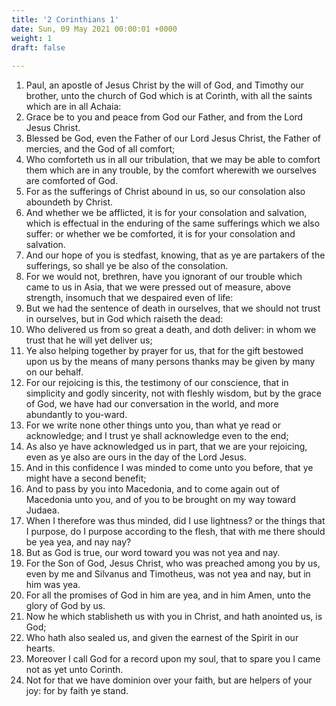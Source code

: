 ```yaml
---
title: '2 Corinthians 1'
date: Sun, 09 May 2021 00:00:01 +0000
weight: 1
draft: false
  
---
```


1. Paul, an apostle of Jesus Christ by the will of God, and Timothy our brother, unto the church of God which is at Corinth, with all the saints which are in all Achaia:
2. Grace be to you and peace from God our Father, and from the Lord Jesus Christ.
3. Blessed be God, even the Father of our Lord Jesus Christ, the Father of mercies, and the God of all comfort;
4. Who comforteth us in all our tribulation, that we may be able to comfort them which are in any trouble, by the comfort wherewith we ourselves are comforted of God.
5. For as the sufferings of Christ abound in us, so our consolation also aboundeth by Christ.
6. And whether we be afflicted, it is for your consolation and salvation, which is effectual in the enduring of the same sufferings which we also suffer: or whether we be comforted, it is for your consolation and salvation.
7. And our hope of you is stedfast, knowing, that as ye are partakers of the sufferings, so shall ye be also of the consolation.
8. For we would not, brethren, have you ignorant of our trouble which came to us in Asia, that we were pressed out of measure, above strength, insomuch that we despaired even of life:
9. But we had the sentence of death in ourselves, that we should not trust in ourselves, but in God which raiseth the dead:
10. Who delivered us from so great a death, and doth deliver: in whom we trust that he will yet deliver us;
11. Ye also helping together by prayer for us, that for the gift bestowed upon us by the means of many persons thanks may be given by many on our behalf.
12. For our rejoicing is this, the testimony of our conscience, that in simplicity and godly sincerity, not with fleshly wisdom, but by the grace of God, we have had our conversation in the world, and more abundantly to you-ward.
13. For we write none other things unto you, than what ye read or acknowledge; and I trust ye shall acknowledge even to the end;
14. As also ye have acknowledged us in part, that we are your rejoicing, even as ye also are ours in the day of the Lord Jesus.
15. And in this confidence I was minded to come unto you before, that ye might have a second benefit;
16. And to pass by you into Macedonia, and to come again out of Macedonia unto you, and of you to be brought on my way toward Judaea.
17. When I therefore was thus minded, did I use lightness? or the things that I purpose, do I purpose according to the flesh, that with me there should be yea yea, and nay nay?
18. But as God is true, our word toward you was not yea and nay.
19. For the Son of God, Jesus Christ, who was preached among you by us, even by me and Silvanus and Timotheus, was not yea and nay, but in him was yea.
20. For all the promises of God in him are yea, and in him Amen, unto the glory of God by us.
21. Now he which stablisheth us with you in Christ, and hath anointed us, is God;
22. Who hath also sealed us, and given the earnest of the Spirit in our hearts.
23. Moreover I call God for a record upon my soul, that to spare you I came not as yet unto Corinth.
24. Not for that we have dominion over your faith, but are helpers of your joy: for by faith ye stand.
